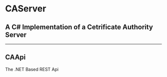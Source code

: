 # CAServer

## A C# Implementation of a Cetrificate Authority Server
--------------------------------------------------------

## CAApi 
The .NET Based REST Api
